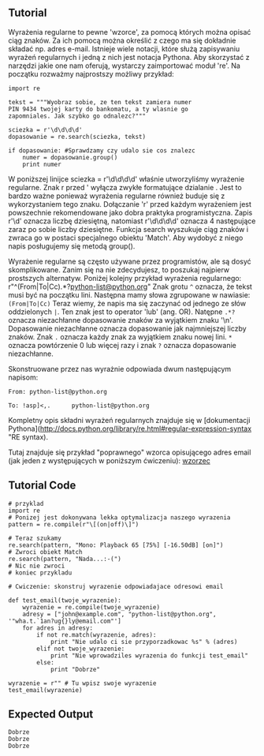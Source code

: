 Tutorial
--------

Wyrażenia regularne to pewne 'wzorce', za pomocą których można opisać ciąg znaków. Za ich pomocą można określić z czego ma się dokładnie składać np. adres e-mail. Istnieje wiele notacji, które służą zapisywaniu wyrażeń regularnych i jedną z nich jest notacja Pythona. Aby skorzystać z narzędzi jakie one nam oferują, wystarczy zaimportować moduł 're'. Na początku rozważmy najprostszy możliwy przykład:

	import re
	
	tekst = """Wyobraz sobie, ze ten tekst zamiera numer
	PIN 9434 twojej karty do bankomatu, a ty wlasnie go
	zapomniales. Jak szybko go odnalezc?"""

	sciezka = r'\d\d\d\d' 
	dopasowanie = re.search(sciezka, tekst)

	if dopasowanie: #Sprawdzamy czy udalo sie cos znalezc
		numer = dopasowanie.group()
		print numer
		
W poniższej linijce
	sciezka = r'\d\d\d\d' 
właśnie utworzyliśmy wyrażenie regularne. Znak r przed ' wyłącza zwykłe formatujące dzialanie \. Jest to bardzo ważne ponieważ wyrażenia regularne również buduje się z wykorzystaniem tego znaku. Dołączanie 'r' przed każdym wyrażeniem jest powszechnie rekomendowane jako dobra praktyka programistyczna. Zapis r'\d' oznacza liczbę dziesiętną, natomiast r'\d\d\d\d' oznacza 4 następujące zaraz po sobie liczby dziesiętne. Funkcja search wyszukuje ciąg znaków i zwraca go w postaci specjalnego obiektu 'Match'. Aby wydobyć z niego napis posługujemy się metodą group().

Wyrażenie regularne są często używane przez programistów, ale są dosyć skomplikowane. Zanim się na nie zdecydujesz, to poszukaj najpierw prostszych alternatyw. Poniżej kolejny przykład wyrażenia regularnego:
	r"^(From|To|Cc).*?python-list@python.org"
Znak grotu `^` oznacza, że tekst musi być na początku lini. Następna mamy słowa zgrupowane w nawiasie: `(From|To|Cc)` Teraz wiemy, że napis ma się zaczynać od jednego ze słów oddzielonych `|`. Ten znak jest to operator 'lub' (ang. OR). Natępne `.*?` oznacza niezachłanne dopasowanie znaków za wyjątkiem znaku '\n'. Dopasowanie niezachłanne oznacza dopasowanie jak najmniejszej liczby znaków. Znak `.` oznacza każdy znak za wyjątkiem znaku nowej lini. `*` oznacza powtórzenie 0 lub więcej razy i znak `?` oznacza dopasowanie niezachłanne. 

Skonstruowane przez nas wyrażnie odpowiada dwum następującym napisom:

	From: python-list@python.org
	
	To: !asp]<,.      python-list@python.org

Kompletny opis składni wyrażeń regularnych znajduje się w [dokumentacji Pythona](http://docs.python.org/library/re.html#regular-expression-syntax 
"RE syntax).

Tutaj znajduje się przykład "poprawnego" wzorca opisującego adres email (jak jeden z występujących w poniższym ćwiczeniu): [wzorzec](http://www.ex-parrot.com/pdw/Mail-RFC822-Address.html)

Tutorial Code
-------------
	# przyklad
	import re
	# Ponizej jest dokonywana lekka optymalizacja naszego wyrazenia
	pattern = re.compile(r"\[(on|off)\]")
	
	# Teraz szukamy
	re.search(pattern, "Mono: Playback 65 [75%] [-16.50dB] [on]") 
	# Zwroci obiekt Match
	re.search(pattern, "Nada...:-(")
	# Nic nie zwroci
	# koniec przykladu
	
	# Cwiczenie: skonstruj wyrazenie odpowiadajace odresowi email
	
	def test_email(twoje_wyrazenie):
	    wyrazenie = re.compile(twoje_wyrazenie)
	    adresy = ["john@example.com", "python-list@python.org", '"wha.t.`1an?ug{}ly@email.com"']
	    for adres in adresy:
	        if not re.match(wyrazenie, adres):
	            print "Nie udalo ci sie przyporzadkowac %s" % (adres)
	        elif not twoje_wyrazenie:
	            print "Nie wprowadziles wyrazenia do funkcji test_email"
	        else:
	            print "Dobrze"

	wyrazenie = r"" # Tu wpisz swoje wyrazenie
	test_email(wyrazenie)
	

Expected Output
---------------
	Dobrze
	Dobrze
	Dobrze
